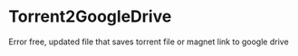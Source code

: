 # Torrent2GoogleDrive
Error free, updated file that saves torrent file or magnet link to google drive
